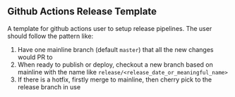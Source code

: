 Github Actions Release Template
---

A template for github actions user to setup release pipelines.
The user should follow the pattern like:
1. Have one mainline branch (default `master`) that all the new changes would PR to
2. When ready to publish or deploy, checkout a new branch based on mainline with the name like `release/<release_date_or_meaningful_name>`
3. If there is a hotfix, firstly merge to mainline, then cherry pick to the release branch in use

